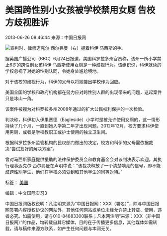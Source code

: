 # 美国跨性别小女孩被学校禁用女厕 告校方歧视胜诉

2013-06-26 08:46:44 来源：中国日报网

![宣判时，律师迈克尔·西尔弗曼（右）握着科伊·马西斯的手。](../../images/attachement/jpg/site1/20130626/0013729e46df1334801109.jpg)

据英国广播公司（BBC）6月24日报道，美国科罗拉多州官员称，该州一所小学禁止6岁的跨性别女孩科伊·马西斯使用女厕是一种歧视行为。该组织说，科伊就读的学校忽视了对她的性别认同，令她身处尴尬境地。

对于该校的歧视行为，科伊的父母以将她接出学校作为回应。

美国全国的学校和政府机构都在努力应对跨性别人群的出现带来的问题，这起案件只是冰山一角。

该案件被视为对科罗拉多州2008年通过的扩大公民权利保护的一次检验。

判决称，科伊初入伊果赛德（Eagleside）小学时是被允许使用女厕的，这一情形持续了几个月，一直到她入学第二年才出现问题。2012年12月，校方要求科伊使用男厕，或者是学校教职工或护士使用的独立卫生间。

根据科罗拉多州监管机构的民权部门做出的决定，校方和科伊的父母需依据裁决“尝试友好的解决方案”。

曾对马西斯家庭提供援助的法律保护委员会和教育基金会对该判决表示欢迎。其执行理事迈克尔·西尔弗曼在声明中说：“该裁决释放了一个清楚响亮的信号，即不能歧跨性别学生，他们在学校必须受到和其他学生的同等对待。”

标签： [美国](http://search.chinadaily.com.cn/searchcn.jsp?searchText=%E7%BE%8E%E5%9B%BD)

编辑：中文国际实习3

中国日报网版权说明：凡注明来源为“中国日报网：XXX（署名）”，除与中国日报网签署内容授权协议的网站外，其他任何网站或单位未经允许禁止转载、使用，违者必究。如需使用，请与010-84883300联系；凡本网注明“来源：XXX（非中国日报网）”的作品，均转载自其它媒体，目的在于传播更多信息，其他媒体如需转载，请与稿件来源方联系，如产生任何问题与本网无关。
<!-- tcd_original_link https://www.chinadaily.com.cn/hqgj/2013-06/26/content_16660435.htm -->
